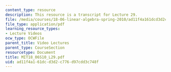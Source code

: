 ```yaml
---
content_type: resource
description: This resource is a transcript for Lecture 29.
file: /media/courses/18-06-linear-algebra-spring-2010/ad11f4a161dcd3d2c776d97cdd3c748f_MIT18_06S10_L29.pdf
file_type: application/pdf
learning_resource_types:
- Lecture Videos
ocw_type: OCWFile
parent_title: Video Lectures
parent_type: CourseSection
resourcetype: Document
title: MIT18_06S10_L29.pdf
uid: ad11f4a1-61dc-d3d2-c776-d97cdd3c748f
---
```

